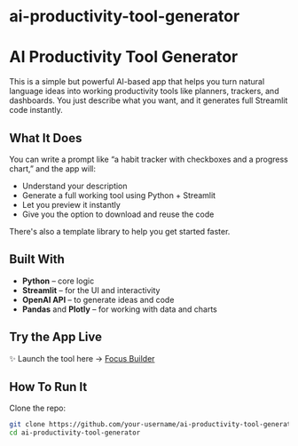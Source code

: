 # ai-productivity-tool-generator
# AI Productivity Tool Generator

This is a simple but powerful AI-based app that helps you turn natural language ideas into working productivity tools like planners, trackers, and dashboards. You just describe what you want, and it generates full Streamlit code instantly.

## What It Does

You can write a prompt like “a habit tracker with checkboxes and a progress chart,” and the app will:
- Understand your description
- Generate a full working tool using Python + Streamlit
- Let you preview it instantly
- Give you the option to download and reuse the code

There's also a template library to help you get started faster.

## Built With

- **Python** – core logic
- **Streamlit** – for the UI and interactivity
- **OpenAI API** – to generate ideas and code
- **Pandas** and **Plotly** – for working with data and charts


## Try the App Live

✨ Launch the tool here → [Focus Builder](https://your-username-focus-builder.streamlit.app)  

## How To Run It

Clone the repo:
```bash
git clone https://github.com/your-username/ai-productivity-tool-generator.git
cd ai-productivity-tool-generator
